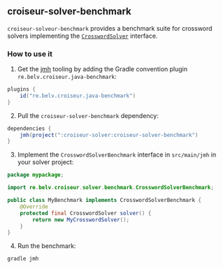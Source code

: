 <!--
SPDX-FileCopyrightText: 2024 Antoine Belvire
SPDX-License-Identifier: GPL-3.0-or-later
-->

## croiseur-solver-benchmark

`croiseur-solveur-benchmark` provides a benchmark suite for crossword solvers implementing the [
`CrosswordSolver`](../../croiseur-spi/croiseur-spi-solver/src/main/java/re/belv/croiseur/spi/solver/CrosswordSolver.java)
interface.

### How to use it

1. Get the [jmh](https://github.com/openjdk/jmh) tooling by adding the Gradle convention plugin
   `re.belv.croiseur.java-benchmark`:

```gradle
plugins {
    id("re.belv.croiseur.java-benchmark")
}
```

2. Pull the `croiseur-solver-benchmark` dependency:

```gradle
dependencies {
    jmh(project(":croiseur-solver:croiseur-solver-benchmark")
}
```

3. Implement the `CrosswordSolverBenchmark` interface in `src/main/jmh` in your solver project:

```java
package mypackage;

import re.belv.croiseur.solver.benchmark.CrosswordSolverBenchmark;

public class MyBenchmark implements CrosswordSolverBenchmark {
    @Override
    protected final CrosswordSolver solver() {
        return new MyCrosswordSolver();
    }
}
```

4. Run the benchmark:

```shell
gradle jmh
```

